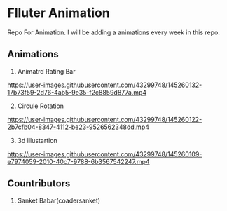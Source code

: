 # Flluter Animation

Repo For Animation. 
I will be adding a animations every week in this repo.

## Animations

1. Animatrd Rating Bar 

https://user-images.githubusercontent.com/43299748/145260132-17b73f59-2d76-4ab5-9e35-f2c8859d877a.mp4


2. Circule Rotation

https://user-images.githubusercontent.com/43299748/145260122-2b7cfb04-8347-4112-be23-9526562348dd.mp4


3. 3d Illustartion


https://user-images.githubusercontent.com/43299748/145260109-e7974059-2010-40c7-9788-6b3567542247.mp4


## Countributors
1. Sanket Babar(coadersanket)

